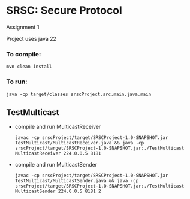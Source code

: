 # SRSC: Secure Protocol
Assignment 1

Project uses java 22

### To compile:
```
mvn clean install
```
### To run:
```
java -cp target/classes srscProject.src.main.java.main
```


## TestMulticast

* compile and run MulticastReceiver
  ```
  javac -cp srscProject/target/SRSCProject-1.0-SNAPSHOT.jar TestMulticast/MulticastReceiver.java && java -cp srscProject/target/SRSCProject-1.0-SNAPSHOT.jar:./TestMulticast MulticastReceiver 224.0.0.5 8181
  ```


* compile and run MulticastSender
  ```
  javac -cp srscProject/target/SRSCProject-1.0-SNAPSHOT.jar TestMulticast/MulticastSender.java && java -cp srscProject/target/SRSCProject-1.0-SNAPSHOT.jar:./TestMulticast MulticastSender 224.0.0.5 8181 2
  ```
